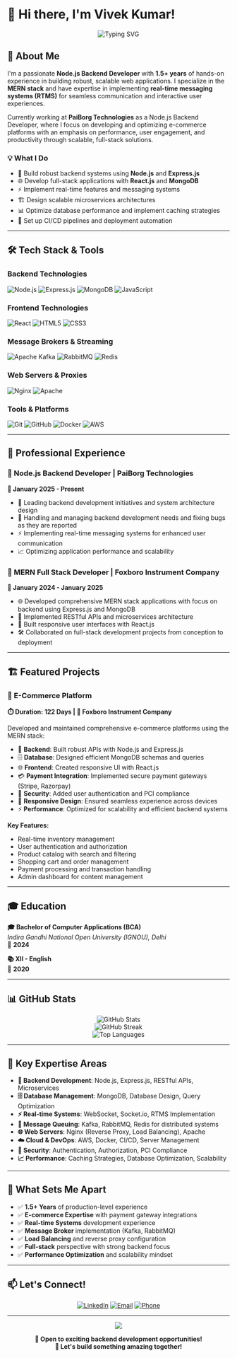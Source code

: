 # 👋 Hi there, I'm Vivek Kumar!

<div align="center">
  <img src="https://readme-typing-svg.herokuapp.com?font=Fira+Code&weight=600&size=28&pause=1000&color=2F81F7&center=true&vCenter=true&width=600&lines=Node.js+Backend+Developer;MERN+Stack+Specialist;Full+Stack+Engineer;Building+Scalable+Solutions" alt="Typing SVG" />
</div>

## 🚀 About Me

I'm a passionate **Node.js Backend Developer** with **1.5+ years** of hands-on experience in building robust, scalable web applications. I specialize in the **MERN stack** and have expertise in implementing **real-time messaging systems (RTMS)** for seamless communication and interactive user experiences.

Currently working at **PaiBorg Technologies** as a Node.js Backend Developer, where I focus on developing and optimizing e-commerce platforms with an emphasis on performance, user engagement, and productivity through scalable, full-stack solutions.

### 💡 What I Do
- 🔧 Build robust backend systems using **Node.js** and **Express.js**
- 🌐 Develop full-stack applications with **React.js** and **MongoDB**
- ⚡ Implement real-time features and messaging systems
- 🏗️ Design scalable microservices architectures
- 📊 Optimize database performance and implement caching strategies
- 🔄 Set up CI/CD pipelines and deployment automation

---

## 🛠️ Tech Stack & Tools

### Backend Technologies
![Node.js](https://img.shields.io/badge/Node.js-43853D?style=for-the-badge&logo=node.js&logoColor=white)
![Express.js](https://img.shields.io/badge/Express.js-404D59?style=for-the-badge&logo=express&logoColor=white)
![MongoDB](https://img.shields.io/badge/MongoDB-4EA94B?style=for-the-badge&logo=mongodb&logoColor=white)
![JavaScript](https://img.shields.io/badge/JavaScript-F7DF1E?style=for-the-badge&logo=javascript&logoColor=black)

### Frontend Technologies
![React](https://img.shields.io/badge/React-20232A?style=for-the-badge&logo=react&logoColor=61DAFB)
![HTML5](https://img.shields.io/badge/HTML5-E34F26?style=for-the-badge&logo=html5&logoColor=white)
![CSS3](https://img.shields.io/badge/CSS3-1572B6?style=for-the-badge&logo=css3&logoColor=white)

### Message Brokers & Streaming
![Apache Kafka](https://img.shields.io/badge/Apache%20Kafka-000?style=for-the-badge&logo=apachekafka)
![RabbitMQ](https://img.shields.io/badge/Rabbitmq-FF6600?style=for-the-badge&logo=rabbitmq&logoColor=white)
![Redis](https://img.shields.io/badge/redis-%23DD0031.svg?style=for-the-badge&logo=redis&logoColor=white)

### Web Servers & Proxies
![Nginx](https://img.shields.io/badge/nginx-%23009639.svg?style=for-the-badge&logo=nginx&logoColor=white)
![Apache](https://img.shields.io/badge/apache-%23D42029.svg?style=for-the-badge&logo=apache&logoColor=white)

### Tools & Platforms
![Git](https://img.shields.io/badge/git-%23F05033.svg?style=for-the-badge&logo=git&logoColor=white)
![GitHub](https://img.shields.io/badge/github-%23121011.svg?style=for-the-badge&logo=github&logoColor=white)
![Docker](https://img.shields.io/badge/docker-%230db7ed.svg?style=for-the-badge&logo=docker&logoColor=white)
![AWS](https://img.shields.io/badge/AWS-%23FF9900.svg?style=for-the-badge&logo=amazon-aws&logoColor=white)

---

## 💼 Professional Experience

### 🔹 Node.js Backend Developer | PaiBorg Technologies
**📅 January 2025 - Present**
- 🚀 Leading backend development initiatives and system architecture design
- 🔧 Handling and managing backend development needs and fixing bugs as they are reported
- ⚡ Implementing real-time messaging systems for enhanced user communication
- 📈 Optimizing application performance and scalability

### 🔹 MERN Full Stack Developer | Foxboro Instrument Company  
**📅 January 2024 - January 2025**
- 🌐 Developed comprehensive MERN stack applications with focus on backend using Express.js and MongoDB
- 🔄 Implemented RESTful APIs and microservices architecture
- 🎯 Built responsive user interfaces with React.js
- 🛠️ Collaborated on full-stack development projects from conception to deployment

---

## 🏗️ Featured Projects

### 🛒 E-Commerce Platform
**⏱️ Duration: 122 Days | 🏢 Foxboro Instrument Company**

Developed and maintained comprehensive e-commerce platforms using the MERN stack:
- 🔧 **Backend**: Built robust APIs with Node.js and Express.js
- 🗄️ **Database**: Designed efficient MongoDB schemas and queries
- 🌐 **Frontend**: Created responsive UI with React.js
- 💳 **Payment Integration**: Implemented secure payment gateways (Stripe, Razorpay)
- 🔐 **Security**: Added user authentication and PCI compliance
- 📱 **Responsive Design**: Ensured seamless experience across devices
- ⚡ **Performance**: Optimized for scalability and efficient backend systems

**Key Features:**
- Real-time inventory management
- User authentication and authorization
- Product catalog with search and filtering
- Shopping cart and order management
- Payment processing and transaction handling
- Admin dashboard for content management

---

## 🎓 Education

**🎓 Bachelor of Computer Applications (BCA)**  
*Indira Gandhi National Open University (IGNOU), Delhi*  
📅 **2024**

**📚 XII - English**  
📅 **2020**

---

## 📊 GitHub Stats

<div align="center">
  <img src="https://github-readme-stats.vercel.app/api?username=yourusername&show_icons=true&theme=tokyonight&hide_border=true" alt="GitHub Stats" />
</div>

<div align="center">
  <img src="https://github-readme-streak-stats.herokuapp.com?user=yourusername&theme=tokyonight&hide_border=true" alt="GitHub Streak" />
</div>

<div align="center">
  <img src="https://github-readme-stats.vercel.app/api/top-langs/?username=yourusername&layout=compact&theme=tokyonight&hide_border=true" alt="Top Languages" />
</div>

---

## 🎯 Key Expertise Areas

- **🔧 Backend Development**: Node.js, Express.js, RESTful APIs, Microservices
- **🗄️ Database Management**: MongoDB, Database Design, Query Optimization
- **⚡ Real-time Systems**: WebSocket, Socket.io, RTMS Implementation
- **🔄 Message Queuing**: Kafka, RabbitMQ, Redis for distributed systems
- **🌐 Web Servers**: Nginx (Reverse Proxy, Load Balancing), Apache
- **☁️ Cloud & DevOps**: AWS, Docker, CI/CD, Server Management
- **🔐 Security**: Authentication, Authorization, PCI Compliance
- **📈 Performance**: Caching Strategies, Database Optimization, Scalability

---

## 🌟 What Sets Me Apart

- ✅ **1.5+ Years** of production-level experience
- ✅ **E-commerce Expertise** with payment gateway integrations
- ✅ **Real-time Systems** development experience
- ✅ **Message Broker** implementation (Kafka, RabbitMQ)
- ✅ **Load Balancing** and reverse proxy configuration
- ✅ **Full-stack** perspective with strong backend focus
- ✅ **Performance Optimization** and scalability mindset

---

## 📫 Let's Connect!

<div align="center">

[![LinkedIn](https://img.shields.io/badge/LinkedIn-0077B5?style=for-the-badge&logo=linkedin&logoColor=white)](https://www.linkedin.com/in/forevedev)
[![Email](https://img.shields.io/badge/Email-D14836?style=for-the-badge&logo=gmail&logoColor=white)](mailto:spalreg234@gmail.com)
[![Phone](https://img.shields.io/badge/Phone-25D366?style=for-the-badge&logo=whatsapp&logoColor=white)](tel:+919310458643)

</div>

---

<div align="center">
  <img src="https://capsule-render.vercel.app/api?type=waving&color=gradient&height=100&section=footer" />
</div>

<div align="center">
  
**💼 Open to exciting backend development opportunities!**  
**🚀 Let's build something amazing together!**

</div>
